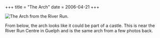 +++
title = "The Arch"
date = 2006-04-21
+++

![The Arch from the River Run.](http://www.aphoenix.ca/photoblog/photos/TheArch.jpg)

From below, the arch looks like it could be part of a castle. This is near the River Run Centre in Guelph and is the same arch from a few photos back.
